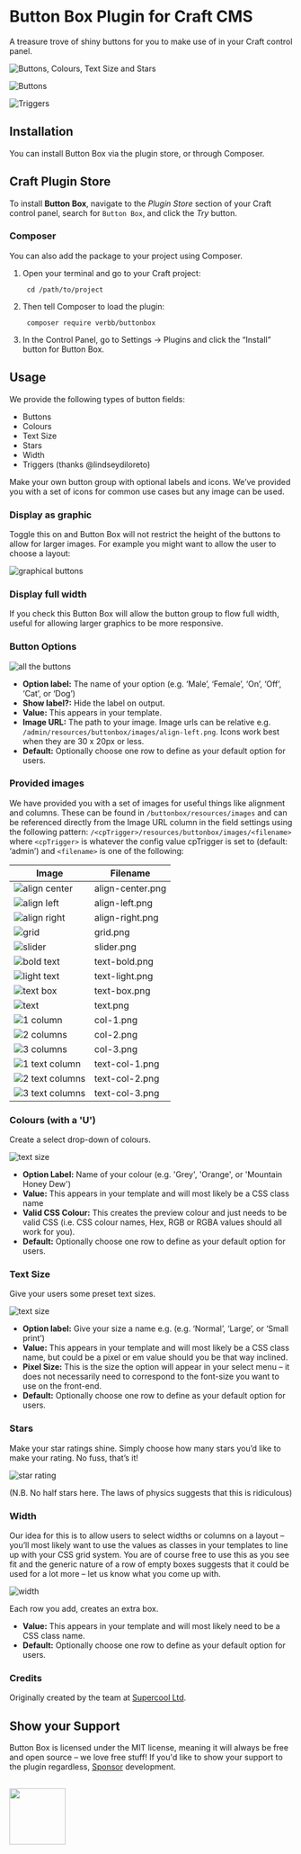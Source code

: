 # Button Box Plugin for Craft CMS
A treasure trove of shiny buttons for you to make use of in your Craft control panel.

![Buttons, Colours, Text Size and Stars](https://raw.githubusercontent.com/verbb/buttonbox/craft-3/screenshots/width-star-colours-text-size.jpg)

![Buttons](https://raw.githubusercontent.com/verbb/buttonbox/craft-3/screenshots/buttons.jpg)

![Triggers](https://raw.githubusercontent.com/verbb/buttonbox/craft-3/screenshots/buttonbox-triggers.png)

## Installation
You can install Button Box via the plugin store, or through Composer.

## Craft Plugin Store
To install **Button Box**, navigate to the _Plugin Store_ section of your Craft control panel, search for `Button Box`, and click the _Try_ button.

### Composer
You can also add the package to your project using Composer.

1. Open your terminal and go to your Craft project:

        cd /path/to/project

2. Then tell Composer to load the plugin:
    
        composer require verbb/buttonbox

3. In the Control Panel, go to Settings → Plugins and click the “Install” button for Button Box.

## Usage 
We provide the following types of button fields:
- Buttons
- Colours
- Text Size
- Stars
- Width
- Triggers (thanks @lindseydiloreto)

Make your own button group with optional labels and icons. We’ve provided you with a set of icons for common use cases but any image can be used.

### Display as graphic
Toggle this on and Button Box will not restrict the height of the buttons to allow for larger images. For example you might want to allow the user to choose a layout:

<img alt="graphical buttons" src="https://raw.githubusercontent.com/verbb/buttonbox/craft-3/screenshots/graphic-buttons.jpg">

### Display full width 
If you check this Button Box will allow the button group to flow full width, useful for allowing larger graphics to be more responsive.

### Button Options 
<img alt="all the buttons" src="https://raw.githubusercontent.com/verbb/buttonbox/craft-3/screenshots/buttons-with-settings.jpg">

- **Option label:** The name of your option (e.g. ‘Male’, ‘Female’, ‘On’, ‘Off’, ‘Cat’, or ‘Dog’)
- **Show label?:** Hide the label on output.
- **Value:** This appears in your template.
- **Image URL:** The path to your image. Image urls can be relative e.g. `/admin/resources/buttonbox/images/align-left.png`. Icons work best when they are 30 x 20px or less.
- **Default:** Optionally choose one row to define as your default option for users.

### Provided images
We have provided you with a set of images for useful things like alignment and columns. These can be found in `/buttonbox/resources/images` and can be referenced directly from the Image URL column in the field settings using the following pattern: `/<cpTrigger>/resources/buttonbox/images/<filename>` where `<cpTrigger>` is whatever the config value cpTrigger is set to (default: ‘admin’) and `<filename>` is one of the following:

Image | Filename
--- | ---
<img alt="align center" src="https://raw.githubusercontent.com/verbb/buttonbox/craft-3/resources/images/align-center.png"> | align-center.png
<img alt="align left" src="https://raw.githubusercontent.com/verbb/buttonbox/craft-3/resources/images/align-left.png"> | align-left.png
<img alt="align right" src="https://raw.githubusercontent.com/verbb/buttonbox/craft-3/resources/images/align-right.png"> | align-right.png
<img alt="grid" src="https://raw.githubusercontent.com/verbb/buttonbox/craft-3/resources/images/grid.png"> | grid.png
<img alt="slider" src="https://raw.githubusercontent.com/verbb/buttonbox/craft-3/resources/images/slider.png"> | slider.png
<img alt="bold text" src="https://raw.githubusercontent.com/verbb/buttonbox/craft-3/resources/images/text-bold.png"> | text-bold.png
<img alt="light text" src="https://raw.githubusercontent.com/verbb/buttonbox/craft-3/resources/images/text-light.png"> | text-light.png
<img alt="text box" src="https://raw.githubusercontent.com/verbb/buttonbox/craft-3/resources/images/text-box.png"> | text-box.png
<img alt="text" src="https://raw.githubusercontent.com/verbb/buttonbox/craft-3/resources/images/text.png"> | text.png
<img alt="1 column" src="https://raw.githubusercontent.com/verbb/buttonbox/craft-3/resources/images/col-1.png"> | col-1.png
<img alt="2 columns" src="https://raw.githubusercontent.com/verbb/buttonbox/craft-3/resources/images/col-2.png"> | col-2.png
<img alt="3 columns" src="https://raw.githubusercontent.com/verbb/buttonbox/craft-3/resources/images/col-3.png"> | col-3.png
<img alt="1 text column" src="https://raw.githubusercontent.com/verbb/buttonbox/craft-3/resources/images/text-col-1.png"> | text-col-1.png
<img alt="2 text columns" src="https://raw.githubusercontent.com/verbb/buttonbox/craft-3/resources/images/text-col-2.png"> | text-col-2.png
<img alt="3 text columns" src="https://raw.githubusercontent.com/verbb/buttonbox/craft-3/resources/images/text-col-3.png"> | text-col-3.png

### Colours (with a 'U')
Create a select drop-down of colours.

<img alt="text size" src="https://raw.githubusercontent.com/verbb/buttonbox/craft-3/screenshots/colours.jpg">

- **Option Label:** Name of your colour (e.g. 'Grey', 'Orange', or 'Mountain Honey Dew')
- **Value:** This appears in your template and will most likely be a CSS class name
- **Valid CSS Colour:** This creates the preview colour and just needs to be valid CSS (i.e. CSS colour names, Hex, RGB or RGBA values should all work for you).
- **Default:** Optionally choose one row to define as your default option for users.

### Text Size
Give your users some preset text sizes.

<img alt="text size" src="https://raw.githubusercontent.com/verbb/buttonbox/craft-3/screenshots/text-size.jpg">

- **Option label:** Give your size a name e.g. (e.g. ‘Normal’, ‘Large’, or ‘Small print’)
- **Value:** This appears in your template and will most likely be a CSS class name, but could be a pixel or em value should you be that way inclined.
- **Pixel Size:** This is the size the option will appear in your select menu – it does not necessarily need to correspond to the font-size you want to use on the front-end.
- **Default:** Optionally choose one row to define as your default option for users.

### Stars
Make your star ratings shine. Simply choose how many stars you’d like to make your rating. No fuss, that’s it!

<img alt="star rating" src="https://raw.githubusercontent.com/verbb/buttonbox/craft-3/screenshots/star-rating.jpg">

(N.B. No half stars here. The laws of physics suggests that this is ridiculous)

### Width
Our idea for this is to allow users to select widths or columns on a layout – you’ll most likely want to use the values as classes in your templates to line up with your CSS grid system. You are of course free to use this as you see fit and the generic nature of a row of empty boxes suggests that it could be used for a lot more – let us know what you come up with.

<img alt="width" src="https://raw.githubusercontent.com/verbb/buttonbox/craft-3/screenshots/width.jpg">

Each row you add, creates an extra box.

- **Value:** This appears in your template and will most likely need to be a CSS class name.
- **Default:** Optionally choose one row to define as your default option for users.

### Credits
Originally created by the team at [Supercool Ltd](http://www.supercooldesign.co.uk/).

## Show your Support
Button Box is licensed under the MIT license, meaning it will always be free and open source – we love free stuff! If you'd like to show your support to the plugin regardless, [Sponsor](https://github.com/sponsors/verbb) development.

<h2></h2>

<a href="https://verbb.io" target="_blank">
    <img width="100" src="https://verbb.io/assets/img/verbb-pill.svg">
</a>
